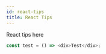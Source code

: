 ```yaml
---
id: react-tips
title: React Tips
---
```


React tips here

```js
const test = () => <div>Test</div>;
```
